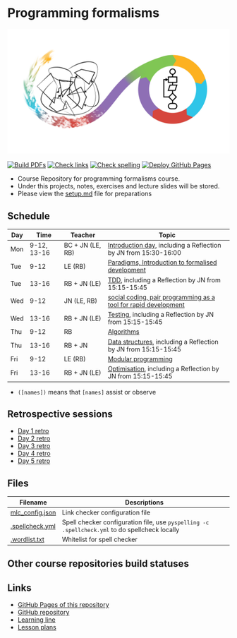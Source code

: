 # Programming formalisms

![](Formalism.png)

[![Build PDFs](https://github.com/UPPMAX/programming_formalisms/actions/workflows/build_pdfs.yaml/badge.svg?branch=main)](https://github.com/UPPMAX/programming_formalisms/actions/workflows/build_pdfs.yaml)
[![Check links](https://github.com/UPPMAX/programming_formalisms/actions/workflows/check_links.yaml/badge.svg?branch=main)](https://github.com/UPPMAX/programming_formalisms/actions/workflows/check_links.yaml)
[![Check spelling](https://github.com/UPPMAX/programming_formalisms/actions/workflows/check_spelling.yaml/badge.svg?branch=main)](https://github.com/UPPMAX/programming_formalisms/actions/workflows/check_spelling.yaml)
[![Deploy GitHub Pages](https://github.com/UPPMAX/programming_formalisms/actions/workflows/jekyll-gh-pages.yml/badge.svg?branch=main)](https://github.com/UPPMAX/programming_formalisms/actions/workflows/jekyll-gh-pages.yml)

 * Course Repository for programming formalisms course.
 * Under this projects, notes, exercises and lecture slides will be stored.
 * Please view the [setup.md](setup.md) file for preparations

## Schedule

Day | Time       | Teacher         | Topic
----|------------|-----------------|----------------------------------------------------
Mon |9-12, 13-16 |BC + JN (LE, RB) | [Introduction day](https://uppmax.github.io/programming_formalisms_intro/index.html), including a Reflection by JN from 15:30-16:00 
Tue |9-12        |LE      (RB)     | [Paradigms, Introduction to formalised development](DevelopmentDesign/README.md) 
Tue |13-16       |RB + JN (LE)     | [TDD](tdd/README.md), including a Reflection by JN from 15:15-15:45
Wed |9-12        |JN      (LE, RB) | [social coding, pair programming as  a tool for rapid development](https://github.com/UPPMAX/programming_formalisms/tree/main/common-practices)
Wed |13-16       |RB + JN (LE)     | [Testing](tdd/README.md), including a Reflection by JN from 15:15-15:45
Thu |9-12        |RB               | [Algorithms](https://uppsala.instructure.com/courses/69215/pages/introduction-to-algorithms-and-datastructures?module_item_id=502918)
Thu |13-16       |RB + JN          | [Data structures](tdd/README.md), including a Reflection by JN from 15:15-15:45
Fri |9-12        |LE      (RB)     | [Modular programming](https://github.com/UPPMAX/programming_formalisms/blob/main/DevelopmentDesign/Modular_Programming.pdf)
Fri |13-16       |RB + JN (LE)     | [Optimisation](optimisation/README.md), including a Reflection by JN from 15:15-15:45

 * `([names])` means that `[names]` assist or observe

## Retrospective sessions

* [Day 1 retro](https://miro.com/app/board/uXjVMGFbuDc=/?share_link_id=331302708095)
* [Day 2 retro](https://miro.com/app/board/uXjVMGFbuPc=/?share_link_id=378898143874)
* [Day 3 retro](https://miro.com/app/board/uXjVMGFbuLA=/?share_link_id=773461339385)
* [Day 4 retro](https://miro.com/app/board/uXjVMGFbuUY=/?share_link_id=502732078544)
* [Day 5 retro](https://miro.com/app/board/uXjVMGFbuW8=/?share_link_id=125486410202)

## Files

Filename                            |Descriptions
------------------------------------|---------------------------------------------------------------------------------------
[mlc_config.json](mlc_config.json)  |Link checker configuration file
[.spellcheck.yml](.spellcheck.yml)  |Spell checker configuration file, use `pyspelling -c .spellcheck.yml` to do spellcheck locally
[.wordlist.txt](.wordlist.txt)      |Whitelist for spell checker

## Other course repositories build statuses

## Links

 * [GitHub Pages of this repository](https://uppmax.github.io/programming_formalisms/)
 * [GitHub repository](https://github.com/UPPMAX/programming_formalisms)
 * [Learning line](learning_line.md)
 * [Lesson plans](lesson_plans/README.md)
